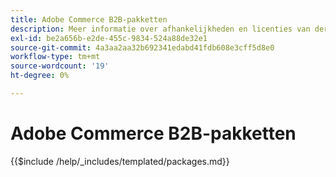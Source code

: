 ```yaml
---
title: Adobe Commerce B2B-pakketten
description: Meer informatie over afhankelijkheden en licenties van derden die in Adobe Commerce B2B worden gebruikt.
exl-id: be2a656b-e2de-455c-9834-524a88de32e1
source-git-commit: 4a3aa2aa32b692341edabd41fdb608e3cff5d8e0
workflow-type: tm+mt
source-wordcount: '19'
ht-degree: 0%

---
```


# Adobe Commerce B2B-pakketten

{{$include /help/_includes/templated/packages.md}}

<!-- Last updated from includes: 2025-04-11 15:09:07 -->
